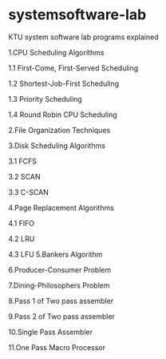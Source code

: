 # systemsoftware-lab
KTU system software lab programs explained

1.CPU Scheduling Algorithms

 1.1 First-Come, First-Served Scheduling 

 1.2 Shortest-Job-First Scheduling

 1.3 Priority Scheduling

 1.4 Round Robin CPU Scheduling
 
2.File Organization Techniques

3.Disk Scheduling Algorithms 

 3.1 FCFS 

 3.2 SCAN

 3.3 C-SCAN 

4.Page Replacement Algorithms 

 4.1 FIFO

 4.2 LRU

 4.3 LFU
5.Bankers Algorithm 

6.Producer-Consumer Problem 

7.Dining-Philosophers Problem 

8.Pass 1 of Two pass assembler 

9.Pass 2 of Two pass assembler 

10.Single Pass Assembler

11.One Pass Macro Processor 
